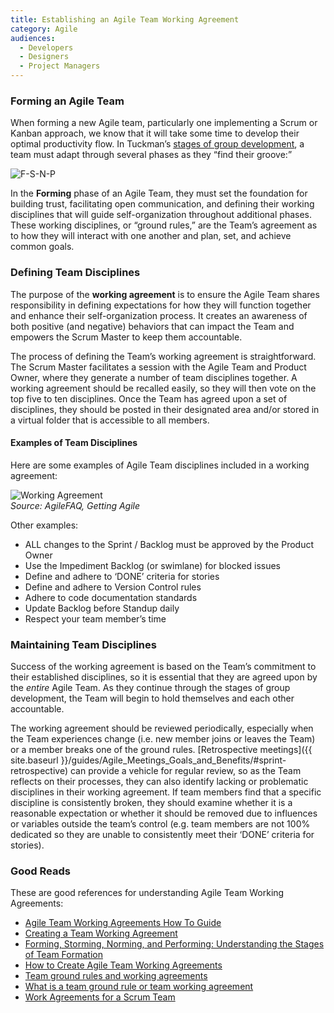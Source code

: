 ```yaml
---
title: Establishing an Agile Team Working Agreement
category: Agile
audiences:
  - Developers
  - Designers
  - Project Managers
---
```

  
### Forming an Agile Team
When forming a new Agile team, particularly one implementing a Scrum or Kanban approach, we know that it will take some time to develop their optimal productivity flow. In Tuckman’s [stages of group development](https://en.wikipedia.org/wiki/Tuckman%27s_stages_of_group_development), a team must adapt through several phases as they “find their groove:”

<img src="{{ site.baseurl }}/assets/img/guides/FSNP.png"
  alt="F-S-N-P"
  class="guide-image guide-image-three-fourths">  

In the **Forming** phase of an Agile Team, they must set the foundation for building trust, facilitating open communication, and defining their working disciplines that will guide self-organization throughout additional phases. These working disciplines, or “ground rules,” are the Team’s agreement as to how they will interact with one another and plan, set, and achieve common goals.

### Defining Team Disciplines
The purpose of the **working agreement** is to ensure the Agile Team shares responsibility in defining expectations for how they will function together and enhance their self-organization process. It creates an awareness of both positive (and negative) behaviors that can impact the Team and empowers the Scrum Master to keep them accountable.

The process of defining the Team’s working agreement is straightforward. The Scrum Master facilitates a session with the Agile Team and Product Owner, where they generate a number of team disciplines together. A working agreement should be recalled easily, so they will then vote on the top five to ten disciplines. Once the Team has agreed upon a set of disciplines, they should be posted in their designated area and/or stored in a virtual folder that is accessible to all members.

#### Examples of Team Disciplines
Here are some examples of Agile Team disciplines included in a working agreement:

<img src="{{ site.baseurl }}/assets/img/guides/working_agreement.png"
  alt="Working Agreement"
  class="guide-image guide-image-half">  
*Source: AgileFAQ, Getting Agile*

Other examples:
* ALL changes to the Sprint / Backlog must be approved by the Product Owner
* Use the Impediment Backlog (or swimlane) for blocked issues
* Define and adhere to ‘DONE’ criteria for stories
* Define and adhere to Version Control rules
* Adhere to code documentation standards
* Update Backlog before Standup daily
* Respect your team member’s time

### Maintaining Team Disciplines
Success of the working agreement is based on the Team’s commitment to their established disciplines, so it is essential that they are agreed upon by the *entire* Agile Team. As they continue through the stages of group development, the Team will begin to hold themselves and each other accountable.

The working agreement should be reviewed periodically, especially when the Team experiences change (i.e. new member joins or leaves the Team) or a member breaks one of the ground rules. [Retrospective meetings]({{ site.baseurl }}/guides/Agile_Meetings_Goals_and_Benefits/#sprint-retrospective) can provide a vehicle for regular review, so as the Team reflects on their processes, they can also identify lacking or problematic disciplines in their working agreement. If team members find that a specific discipline is consistently broken, they should examine whether it is a reasonable expectation or whether it should be removed due to influences or variables outside the team’s control (e.g. team members are not 100% dedicated so they are unable to consistently meet their ‘DONE’ criteria for stories).

### Good Reads
These are good references for understanding Agile Team Working Agreements:
* [Agile Team Working Agreements How To Guide](http://www.payton-consulting.com/agile-team-working-agreements-guide/)
* [Creating a Team Working Agreement](http://www.gettingagile.com/2008/05/02/creating-a-team-working-agreement/)
* [Forming, Storming, Norming, and Performing: Understanding the Stages of Team Formation](https://www.mindtools.com/pages/article/newLDR_86.htm)
* [How to Create Agile Team Working Agreements](https://www.scrumalliance.org/community/articles/2015/march/how-to-create-agile-team-working-agreements)
* [Team ground rules and working agreements](https://nomad8.com/team-ground-rules/)
* [What is a team ground rule or team working agreement](https://agilefaq.wordpress.com/2007/11/21/what-is-a-team-ground-rule-or-team-working-agreement/)
* [Work Agreements for a Scrum Team](https://www.scrumalliance.org/community/articles/2014/january/work-agreements-scrum-team)
